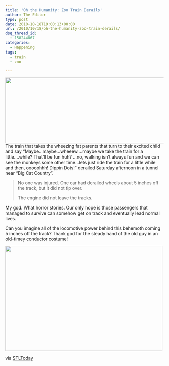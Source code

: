 ```yaml
---
title: 'Oh the Humanity: Zoo Train Derails'
author: The Editor
type: post
date: 2010-10-18T19:00:13+00:00
url: /2010/10/18/oh-the-humanity-zoo-train-derails/
dsq_thread_id:
  - 158244867
categories:
  - Happening
tags:
  - train
  - zoo

---
```

[<img class="aligncenter size-full wp-image-7381" title="1918trainwreck" src="http://media.punchingkitty.com/wordpress/2010/10/1918trainwreck.jpeg" alt="" width="600" height="209" />][1]The train that takes the wheezing fat parents that turn to their excited child and say &#8220;Maybe&#8230;maybe&#8230;wheeew&#8230;.maybe we take the train for a little&#8230;.while? That&#8217;ll be fun huh? &#8230;no, walking isn&#8217;t always fun and we can see the monkeys some other time&#8230;lets just ride the train for a little while and then, ooooohhh! Dippin Dots!&#8221; derailed Saturday afternoon in a tunnel near &#8220;Big Cat Country&#8221;.

> No one was injured. One car had derailed wheels about 5 inches off the track, but it did not tip over.
> 
> The engine did not leave the tracks.

My god. What horror stories. Our only hope is those passengers that managed to survive can somehow get on track and eventually lead normal lives.

Can you imagine all of the locomotive power behind this behemoth coming 5 inches off the track? Thank god for the steady hand of the old guy in an old-timey conductor costume!

[<img class="aligncenter size-full wp-image-7383" title="1255262877J9rSYrK" src="http://media.punchingkitty.com/wordpress/2010/10/1255262877J9rSYrK.jpeg" alt="" width="500" height="333" />][2]

via <a href="http://www.stltoday.com/news/local/metro/article_340b32b8-d9a7-11df-8a49-00127992bc8b.html?mode=story" target="_blank">STLToday</a>

 [1]: http://media.punchingkitty.com/wordpress/2010/10/1918trainwreck.jpeg
 [2]: http://media.punchingkitty.com/wordpress/2010/10/1255262877J9rSYrK.jpeg